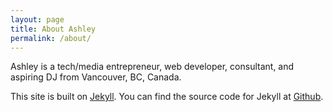 ```yaml
---
layout: page
title: About Ashley
permalink: /about/
---
```


Ashley is a tech/media entrepreneur, web developer, consultant, and aspiring DJ from Vancouver, BC, Canada.

This site is built on [Jekyll](http://jekyllrb.com/). You can find the source code for Jekyll at [Github](https://github.com/jekyll/jekyll).
